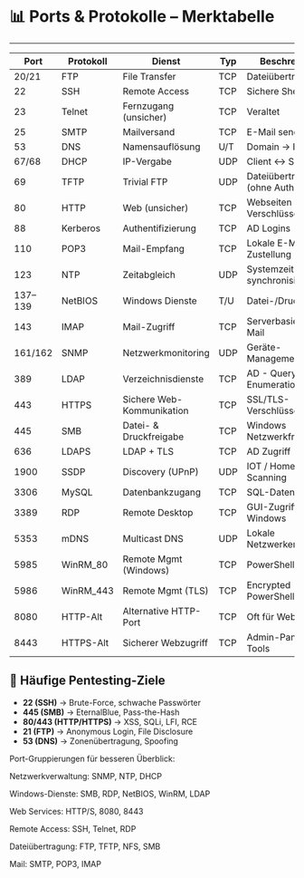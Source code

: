 # 📊 Ports & Protokolle – Merktabelle
 ________________________________________________________________________________
| Port  |Protokoll|         Dienst          | Typ |         Beschreibung         |
|-------|---------|-------------------------|-----|------------------------------|
| 20/21 |   FTP   |      File Transfer      | TCP |      Dateiübertragung        |
|   22  |   SSH   |      Remote Access      | TCP |        Sichere Shell         |
|   23  |  Telnet |  Fernzugang (unsicher)  | TCP |           Veraltet           |
|   25  |   SMTP  |       Mailversand       | TCP |        E-Mail senden         |
|   53  |   DNS   |     Namensauflösung     | U/T |         Domain → IP          |
| 67/68 |   DHCP  |       IP-Vergabe        | UDP |       Client ↔ Server        |
|   69  |   TFTP  |       Trivial FTP       | UDP | Dateiübertragung (ohne Auth) |
|   80  |   HTTP  |     Web (unsicher)      | TCP |Webseiten ohne Verschlüsselung|
|   88  | Kerberos|    Authentifizierung    | TCP |           AD Logins          |
|  110  |   POP3  |      Mail-Empfang       | TCP |   Lokale E-Mail-Zustellung   |
|  123  |   NTP   |      Zeitabgleich       | UDP |  Systemzeit synchronisieren  |
|137–139| NetBIOS |     Windows Dienste     | T/U |     Datei-/Druckdienste      |
|  143  |   IMAP  |      Mail-Zugriff       | TCP |    Serverbasierte E-Mail     |
|161/162|   SNMP  |   Netzwerkmonitoring    | UDP |      Geräte-Management       |
|  389  |   LDAP  |   Verzeichnisdienste    | TCP | AD - Querying und Enumeration|
|  443  |  HTTPS  |Sichere Web-Kommunikation| TCP |   SSL/TLS-Verschlüsselung    |
|  445  |   SMB   | Datei- & Druckfreigabe  | TCP |  Windows Netzwerkfreigaben   |
|  636  |  LDAPS  |       LDAP + TLS        | TCP |          AD Zugriff          |
| 1900	|  SSDP   |    Discovery (UPnP)	    | UDP |    IOT / HomeNet Scanning    |
| 3306  |  MySQL  |     Datenbankzugang     | TCP |        SQL-Datenbank         |
| 3389  |   RDP   |     Remote Desktop      | TCP |   GUI-Zugriff auf Windows    |
| 5353	|  mDNS   |        Multicast DNS    | UDP |   Lokale Netzwerkerkennung   | 
| 5985	|WinRM_80 | Remote Mgmt (Windows)	| TCP |      PowerShell Remote       |
| 5986	|WinRM_443|	  Remote Mgmt (TLS)	    | TCP | Encrypted PowerShell Remote  |
| 8080	|HTTP-Alt |  Alternative HTTP-Port	| TCP |       Oft für Web-UIs        |
| 8443	|HTTPS-Alt|	  Sicherer Webzugriff	| TCP |    Admin-Panels, Tools       | 



## 🔐 Häufige Pentesting-Ziele

- **22 (SSH)** → Brute-Force, schwache Passwörter
- **445 (SMB)** → EternalBlue, Pass-the-Hash
- **80/443 (HTTP/HTTPS)** → XSS, SQLi, LFI, RCE
- **21 (FTP)** → Anonymous Login, File Disclosure
- **53 (DNS)** → Zonenübertragung, Spoofing

Port-Gruppierungen für besseren Überblick:

Netzwerkverwaltung: SNMP, NTP, DHCP

Windows-Dienste: SMB, RDP, NetBIOS, WinRM, LDAP

Web Services: HTTP/S, 8080, 8443

Remote Access: SSH, Telnet, RDP

Dateiübertragung: FTP, TFTP, NFS, SMB

Mail: SMTP, POP3, IMAP